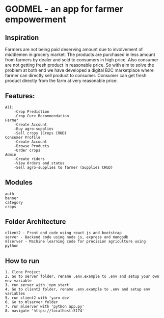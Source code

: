 # GODMEL - an app for farmer empowerment

## Inspiration
Farmers are not being paid deserving amount due to involvement of middlemen in grocery market. The products are purchased in less amount from farmers by dealer and sold to consumers in high price. Also consumer are not getting fresh product in reasonable price. So with aim to solve the problem at both end we have developed a digital B2C marketplace where farmer can directly sell product to consumer. Consumer can get fresh product directly from the farm at very reasonable price.

## Features:
    All:
        -Crop Prediction
        -Crop Cure Recommendation
    Farmer
        -Create Account
        -Buy agro-supplies
        -Sell crops (Crops CRUD)
    Consumer Profile
        -Create Account
        -Browse Products 
        -Order crops
    Admin
        -Create riders
        -View Orders and status
        -Sell agro-supplies to farmer (Supplies CRUD)

## Modules
    auth
    banner
    category
    crops


## Folder Architecture
    client2 - Front end code using react js and bootstrap
    server - Backend code using node js, express and mongodb
    mlserver - Machine learning code for precision agriculture using python

## How to run
    1. Clone Project
    2. Go to server folder, rename .env.example to .env and setup your own env variable
    3. run server with 'npm start'
    4. Go to client2 folder, rename .env.example to .env and setup env variables
    5. run client2 with 'yarn dev'
    6. Go to mlserver folder
    7. run mlserver with 'python app.py'
    8. navigate 'https://localhost:5174'
        
